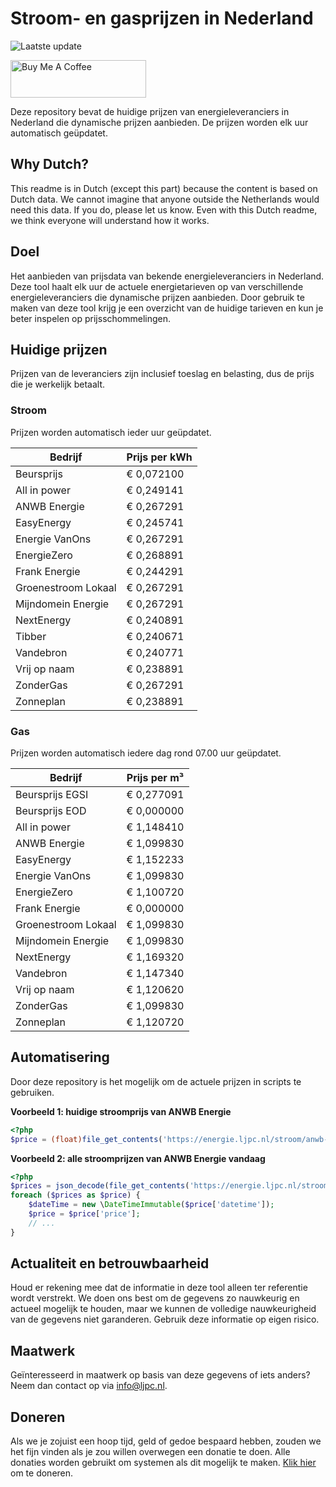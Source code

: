 # Stroom- en gasprijzen in Nederland

![Laatste update](https://img.shields.io/badge/laatste%20update-2024--03--26%2008%3A00%20CET-brightgreen)

<a href="https://www.buymeacoffee.com/Lars-" target="_blank"><img src="https://cdn.buymeacoffee.com/buttons/v2/default-orange.png" alt="Buy Me A Coffee" height="60" style="height: 60px !important;width: 217px !important;" ></a>

Deze repository bevat de huidige prijzen van energieleveranciers in Nederland die dynamische prijzen aanbieden. De prijzen worden elk uur automatisch geüpdatet.

## Why Dutch?

This readme is in Dutch (except this part) because the content is based on Dutch data. We cannot imagine that anyone outside the Netherlands would need this data. If you do, please let us know. Even with this Dutch readme, we think
everyone will understand how it works.

## Doel

Het aanbieden van prijsdata van bekende energieleveranciers in Nederland. Deze tool haalt elk uur de actuele energietarieven op van verschillende energieleveranciers die dynamische prijzen aanbieden. Door gebruik te maken van deze tool
krijg je een overzicht van de huidige tarieven en kun je beter inspelen op prijsschommelingen.

## Huidige prijzen

Prijzen van de leveranciers zijn inclusief toeslag en belasting, dus de prijs die je werkelijk betaalt.

### Stroom

Prijzen worden automatisch ieder uur geüpdatet.

 Bedrijf | Prijs per kWh 
---------|---------------
Beursprijs | € 0,072100
All in power | € 0,249141
ANWB Energie | € 0,267291
EasyEnergy | € 0,245741
Energie VanOns | € 0,267291
EnergieZero | € 0,268891
Frank Energie | € 0,244291
Groenestroom Lokaal | € 0,267291
Mijndomein Energie | € 0,267291
NextEnergy | € 0,240891
Tibber | € 0,240671
Vandebron | € 0,240771
Vrij op naam | € 0,238891
ZonderGas | € 0,267291
Zonneplan | € 0,238891


### Gas

Prijzen worden automatisch iedere dag rond 07.00 uur geüpdatet.

 Bedrijf | Prijs per m³ 
---------|--------------
Beursprijs EGSI | € 0,277091
Beursprijs EOD | € 0,000000
All in power | € 1,148410
ANWB Energie | € 1,099830
EasyEnergy | € 1,152233
Energie VanOns | € 1,099830
EnergieZero | € 1,100720
Frank Energie | € 0,000000
Groenestroom Lokaal | € 1,099830
Mijndomein Energie | € 1,099830
NextEnergy | € 1,169320
Vandebron | € 1,147340
Vrij op naam | € 1,120620
ZonderGas | € 1,099830
Zonneplan | € 1,120720


## Automatisering

Door deze repository is het mogelijk om de actuele prijzen in scripts te gebruiken.

**Voorbeeld 1: huidige stroomprijs van ANWB Energie**

```php
<?php
$price = (float)file_get_contents('https://energie.ljpc.nl/stroom/anwb-energie-nu.txt');

```

**Voorbeeld 2: alle stroomprijzen van ANWB Energie vandaag**

```php
<?php
$prices = json_decode(file_get_contents('https://energie.ljpc.nl/stroom/all-in-power-vandaag.json'),true);
foreach ($prices as $price) {
    $dateTime = new \DateTimeImmutable($price['datetime']);
    $price = $price['price'];
    // ...
}
```

## Actualiteit en betrouwbaarheid

Houd er rekening mee dat de informatie in deze tool alleen ter referentie wordt verstrekt. We doen ons best om de gegevens zo nauwkeurig en actueel mogelijk te houden, maar we kunnen de volledige nauwkeurigheid van de gegevens niet
garanderen. Gebruik deze informatie op eigen risico.

## Maatwerk

Geïnteresseerd in maatwerk op basis van deze gegevens of iets anders? Neem dan contact op
via [info@ljpc.nl](mailto:info@ljpc.nl?subject=Energie%20prijzen).

## Doneren

Als we je zojuist een hoop tijd, geld of gedoe bespaard hebben, zouden we het fijn vinden als je zou willen overwegen een
donatie te doen. Alle donaties worden gebruikt om systemen als dit mogelijk te
maken. [Klik hier](https://www.buymeacoffee.com/Lars-) om te doneren.
